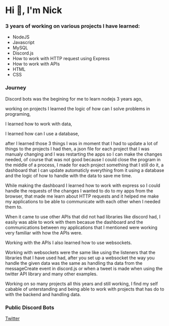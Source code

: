 <h1>Hi 👋, I'm Nick</h1>

<h3>3 years of working on various projects I have learned:</h3>
<ul>
  <li>NodeJS</li>
  <li>Javascript</li>
  <li>MySQL</li>
  <li>Discord.js</li>
  <li>How to work with HTTP request using Express</li>
  <li>How to work with APIs</li>
  <li>HTML</li>
  <li>CSS</li>
</ul>  

<h3>Journey</h3>
<p>
Discord bots was the begining for me to learn nodejs 3 years ago,
</p><p>
working on projects I learned the logic of how can I solve problems in programing,
</p><p>
I learned how to work with data,
 </p><p>
I learned how can I use a database, 
</p><p>
after I learned those 3 things I was in moment that I had to update a lot of things to the projects I had then, a json file for each project that I was manualy changing and I was restarting the apps so I can make the changes needed, of course that was not good because I could close the program in the middle of a process, I made for each project something that I still do it, a dashboard that I can update automaticly everything from it using a database and the logic of how to handle with the data to save me time.
</p><p>
While making the dashboard I learned how to work with express so I could handle the requests of the changes I wanted to do to my apps from the browser, that made me learn about HTTP requests and it helped me make my applications to be able to communicate with each other when I needed them to. 
</p><p>
When it came to use other APIs that did not had libraries like discord had, I easily was able to work with them becasue the dashboard and the communications between my applications that I mentioned were working very familiar with how the APIs were.
</p><p>
Working with the APIs I also learned how to use websockets. 
</p>
<p>
Working with websockets were the same like using the listeners that the libraries that I have used had, after you set up a websocket the way you handle the given data was the same as handling tha data from the messageCreate event in discord.js or when a tweet is made when using the twitter API library and many other examples.
</p>
<p>
Working on so many projects all this years and still working, I find my self cabable of unterstanding and being able to work with projects that has do to with the backend and handling data. 
</p>


<h3>Public Discord Bots</h3>
<a href="https://top.gg/bot/797054687060819988">Twitter</a>
